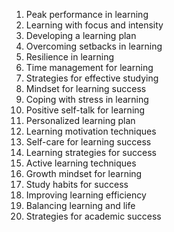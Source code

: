 1. Peak performance in learning
2. Learning with focus and intensity
3. Developing a learning plan
4. Overcoming setbacks in learning
5. Resilience in learning
6. Time management for learning
7. Strategies for effective studying
8. Mindset for learning success
9. Coping with stress in learning
10. Positive self-talk for learning
11. Personalized learning plan
12. Learning motivation techniques
13. Self-care for learning success
14. Learning strategies for success
15. Active learning techniques
16. Growth mindset for learning
17. Study habits for success
18. Improving learning efficiency
19. Balancing learning and life
20. Strategies for academic success
